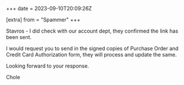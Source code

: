 +++
date = 2023-09-10T20:09:26Z

[extra]
from = "Spammer"
+++

Stavros - I did check with our account dept, they confirmed the link has been sent.

I would request you to send in the signed copies of Purchase Order and Credit Card Authorization form, they will process and update the same.

Looking forward to your response.

Chole
